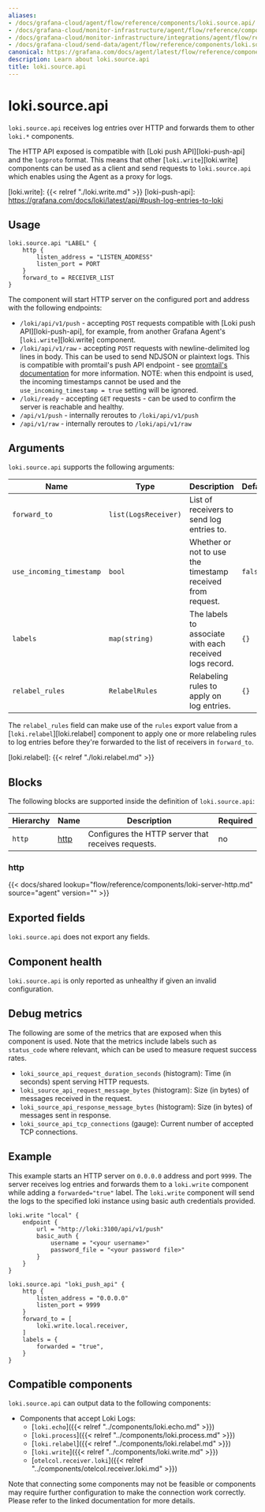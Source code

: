 ```yaml
---
aliases:
- /docs/grafana-cloud/agent/flow/reference/components/loki.source.api/
- /docs/grafana-cloud/monitor-infrastructure/agent/flow/reference/components/loki.source.api/
- /docs/grafana-cloud/monitor-infrastructure/integrations/agent/flow/reference/components/loki.source.api/
- /docs/grafana-cloud/send-data/agent/flow/reference/components/loki.source.api/
canonical: https://grafana.com/docs/agent/latest/flow/reference/components/loki.source.api/
description: Learn about loki.source.api
title: loki.source.api
---
```


# loki.source.api

`loki.source.api` receives log entries over HTTP and forwards them to other `loki.*` components.

The HTTP API exposed is compatible with [Loki push API][loki-push-api] and the `logproto` format. This means that other [`loki.write`][loki.write] components can be used as a client and send requests to `loki.source.api` which enables using the Agent as a proxy for logs.

[loki.write]: {{< relref "./loki.write.md" >}}
[loki-push-api]: https://grafana.com/docs/loki/latest/api/#push-log-entries-to-loki

## Usage

```river
loki.source.api "LABEL" {
    http {
        listen_address = "LISTEN_ADDRESS"
        listen_port = PORT 
    }
    forward_to = RECEIVER_LIST
}
```

The component will start HTTP server on the configured port and address with the following endpoints:

- `/loki/api/v1/push` - accepting `POST` requests compatible with [Loki push API][loki-push-api], for example, from another Grafana Agent's [`loki.write`][loki.write] component.
- `/loki/api/v1/raw` - accepting `POST` requests with newline-delimited log lines in body. This can be used to send NDJSON or plaintext logs. This is compatible with promtail's push API endpoint - see [promtail's documentation][promtail-push-api] for more information. NOTE: when this endpoint is used, the incoming timestamps cannot be used and the `use_incoming_timestamp = true` setting will be ignored. 
- `/loki/ready` - accepting `GET` requests - can be used to confirm the server is reachable and healthy.
- `/api/v1/push` - internally reroutes to `/loki/api/v1/push` 
- `/api/v1/raw` - internally reroutes to `/loki/api/v1/raw`


[promtail-push-api]: /docs/loki/latest/clients/promtail/configuration/#loki_push_api

## Arguments

`loki.source.api` supports the following arguments:

 Name                     | Type                 | Description                                                | Default | Required 
--------------------------|----------------------|------------------------------------------------------------|---------|----------
 `forward_to`             | `list(LogsReceiver)` | List of receivers to send log entries to.                  |         | yes      
 `use_incoming_timestamp` | `bool`               | Whether or not to use the timestamp received from request. | `false` | no       
 `labels`                 | `map(string)`        | The labels to associate with each received logs record.    | `{}`    | no       
 `relabel_rules`          | `RelabelRules`       | Relabeling rules to apply on log entries.                  | `{}`    | no       

The `relabel_rules` field can make use of the `rules` export value from a
[`loki.relabel`][loki.relabel] component to apply one or more relabeling rules to log entries before they're forwarded to the list of receivers in `forward_to`.

[loki.relabel]: {{< relref "./loki.relabel.md" >}}

## Blocks

The following blocks are supported inside the definition of `loki.source.api`:

 Hierarchy | Name     | Description                                        | Required 
-----------|----------|----------------------------------------------------|----------
 `http`    | [http][] | Configures the HTTP server that receives requests. | no       

[http]: #http

### http

{{< docs/shared lookup="flow/reference/components/loki-server-http.md" source="agent" version="<AGENT VERSION>" >}}

## Exported fields

`loki.source.api` does not export any fields.

## Component health

`loki.source.api` is only reported as unhealthy if given an invalid configuration.

## Debug metrics

The following are some of the metrics that are exposed when this component is used. Note that the metrics include labels such as `status_code` where relevant, which can be used to measure request success rates.

* `loki_source_api_request_duration_seconds` (histogram): Time (in seconds) spent serving HTTP requests.
* `loki_source_api_request_message_bytes` (histogram): Size (in bytes) of messages received in the request.
* `loki_source_api_response_message_bytes` (histogram): Size (in bytes) of messages sent in response.
* `loki_source_api_tcp_connections` (gauge): Current number of accepted TCP connections.

## Example

This example starts an HTTP server on `0.0.0.0` address and port `9999`. The server receives log entries and forwards them to a `loki.write` component while adding a `forwarded="true"` label. The `loki.write` component will send the logs to the specified loki instance using basic auth credentials provided.

```river
loki.write "local" {
    endpoint {
        url = "http://loki:3100/api/v1/push"
        basic_auth {
            username = "<your username>"
            password_file = "<your password file>"
        }
    }
}

loki.source.api "loki_push_api" {
    http {
        listen_address = "0.0.0.0"
        listen_port = 9999
    }
    forward_to = [
        loki.write.local.receiver,
    ]
    labels = {
        forwarded = "true",
    }
}
```

<!-- START GENERATED COMPATIBLE COMPONENTS -->

## Compatible components

`loki.source.api` can output data to the following components:

- Components that accept Loki Logs:
  - [`loki.echo`]({{< relref "../components/loki.echo.md" >}})
  - [`loki.process`]({{< relref "../components/loki.process.md" >}})
  - [`loki.relabel`]({{< relref "../components/loki.relabel.md" >}})
  - [`loki.write`]({{< relref "../components/loki.write.md" >}})
  - [`otelcol.receiver.loki`]({{< relref "../components/otelcol.receiver.loki.md" >}})

Note that connecting some components may not be feasible or components may require further configuration to make the connection work correctly. Please refer to the linked documentation for more details.

<!-- END GENERATED COMPATIBLE COMPONENTS -->
